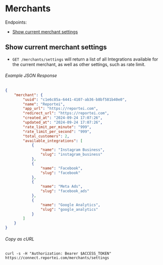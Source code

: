 Merchants
=========

Endpoints:

- [Show current merchant settings](#merchant-settings)

Show current merchant settings
-------------

* `GET /merchants/settings` will return a list of all Integrations available for the current merchant, as well as other settings, such as rate limit.

###### Example JSON Response
<!-- START GET /merchants/settings -->
```json
{
    "merchant": {
        "uuid": "c1e6c85a-6441-4107-ab36-b8bf581b40e0",
        "name": "Reportei",
        "app_url": "https://reportei.com",
        "redirect_url": "https://reportei.com",
        "created_at": "2024-09-24 17:07:26",
        "updated_at": "2024-09-24 17:07:26",
        "rate_limit_per_minute": "999",
        "rate_limit_per_second": "999",
        "total_customers": 2,
        "available_integrations": [
            {
                "name": "Instagram Business",
                "slug": "instagram_business"
            },
            {
                "name": "Facebook",
                "slug": "facebook"
            },
            {
                "name": "Meta Ads",
                "slug": "facebook_ads"
            },
            {
                "name": "Google Analytics",
                "slug": "google_analytics"
            }
        ]
    }
}
```
<!-- END GET /chats.json -->
###### Copy as cURL

``` shell
curl -s -H "Authorization: Bearer $ACCESS_TOKEN" https://connect.reportei.com/merchants/settings
```
